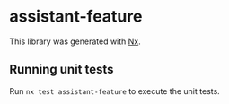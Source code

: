 # assistant-feature

This library was generated with [Nx](https://nx.dev).

## Running unit tests

Run `nx test assistant-feature` to execute the unit tests.
